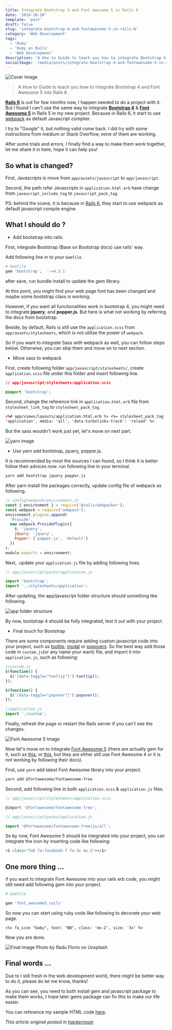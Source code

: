```yaml
---
title: Integrate Bootstrap 4 and Font Awesome 5 in Rails 6
date: '2019-10-20'
template: 'post'
draft: false
slug: 'integrate-bootstrap-4-and-fontawesome-5-in-rails-6'
category: 'Web Development'
tags:
  - 'Ruby'
  - 'Ruby on Rails'
  - 'Web Development'
description: 'A How to Guide to teach you how to integrate Bootstrap 4 and Font Awesome 5 into Rails 6.'
socialImage: '/media/posts/integrate-bootstrap-4-and-fontawesome-5-in-rails-6_cover.png'
---
```


![Cover Image](/media/posts/integrate-bootstrap-4-and-fontawesome-5-in-rails-6_cover.png)

> A How to Guide to teach you how to integrate Bootstrap 4 and Font Awesome 5 into Rails 6.

[**Rails 6**](https://weblog.rubyonrails.org/2019/8/15/Rails-6-0-final-release/) is out for few months now, I happen needed to do a project with it. But I found I can't use the same way to integrate [**Bootstrap 4**](https://getbootstrap.com/) & [**Font Awesome 5**](https://fontawesome.com/) in Rails 5 in my new project. Because in Rails 6, it start to use [webpack](https://github.com/rails/rails/pull/33079) as default Javascript complier.

I try to "Google" it, but nothing valid come back. I did try with some instructions from medium or Stack Overflow, none of them are working.

After some trials and errors, I finally find a way to make them work together, let me share it in here, hope it can help you!

## So what is changed?

First, Javascripts is move from `app/assets/javascript` to `app/javascript`.

Second, the path refer Javascripts in `application.html.erb` have change from `javascript_include_tag` to `javascript_pack_tag`.

PS: behind the scene, it is because in [Rails 6](https://weblog.rubyonrails.org/2019/8/15/Rails-6-0-final-release/), they start to use webpack as default javascript compile engine.

## What I should do ?

- Add bootstrap into rails.

First, integrate Bootstrap (Base on Bootstrap docs) use rails' way.

Add following line in to your `Gemfile`.

```ruby
# Gemfile
gem 'bootstrap',  '~>4.3.1'
```

after save, run bundle install to update the gem library.

At this point, you might find your web page font has been changed and maybe some bootstrap class is working.

However, if you want all functionalities work in bootstrap 4, you might need to integrate **jquery**, and **popper.js**. But here is what not working by referring the docs from bootstrap.

Beside, by default, Rails is still use the `application.scss` from `app/assets/stylesheets`, which is not utilize the power of `webpack`.

So if you want to integrate Sass with webpack as well, you can follow steps below. Otherwise, you can skip them and move on to next section.

- Move sass to webpack

First, create following folder `app/javascript/stylesheets/`, create `application.scss` file under this folder and insert following line.

```css
// app/javascript/stylesheets/application.scss

@import 'bootstrap';
```

Second, change the reference link in `application.html.erb` file from `stylesheet_link_tag` to `stylesheet_pack_tag`.

```html
<%# app/views/layouts/application.html.erb %> <%= stylesheet_pack_tag
'application', media: 'all', 'data-turbolinks-track': 'reload' %>
```

But the sass wouldn't work just yet, let's move on next part.

![yarn image](https://hackernoon.com/photos/qggWKTQRL1MKDrjhFkHv4BCtod43-1be093xux)

- Use yarn add bootstrap, jquery, popper.js.

It is recommended by most the sources I can found, so I think it is better follow their advices now. run following line in your terminal.

```bash
yarn add bootstrap jquery popper.js
```

After yarn install the packages correctly, update config file of webpack as following.

```js
// config/webpack/environment.js
const { environment } = require('@rails/webpacker');
const webpack = require('webpack');
environment.plugins.append(
  'Provide',
  new webpack.ProvidePlugin({
    $: 'jquery',
    jQuery: 'jquery',
    Popper: ['popper.js', 'default']
  })
);
module.exports = environment;
```

Next,  update your `application.js` file by adding following lines.

```js
// app/javascript/packs/application.js

import 'bootstrap';
import '../stylesheets/application';
```

After updating, the app/javascript folder structure should something like following.

![app folder structure](https://hackernoon.com/photos/qggWKTQRL1MKDrjhFkHv4BCtod43-tk7sn3xl3)

By now, bootstrap 4 should be fully integrated, test it out with your project.

- Final touch for Bootstrap

There are some components require adding custom javascript code into your project, such as [tooltip](https://getbootstrap.com/docs/4.3/components/tooltips), [modal](https://getbootstrap.com/docs/4.3/components/modal/) or [popovers](https://getbootstrap.com/docs/4.3/components/popovers/). So the best way add those code in `custom.js`(or any name your want) file, and import it into `application.js`, such as following:

```js
//custom.js
$(function() {
  $('[data-toggle="tooltip"]').tooltip();
});

$(function() {
  $('[data-toggle="popover"]').popover();
});
```

```js
//application.js
import './custom';
```

Finally, refresh the page or restart the Rails server if you can't see the changes.

![Font Awesome 5 Image](https://hackernoon.com/photos/qggWKTQRL1MKDrjhFkHv4BCtod43-559tl3xby)

Now let's move on to Integrate [Font Awesome 5](https://fontawesome.com/) (there are actually gem for it, such as [this](https://github.com/bokmann/font-awesome-rails?ref=hackernoon.com), or [this](https://github.com/tomkra/font_awesome5_rails?ref=hackernoon.com), but they are either still use Font Awesome 4 or it is not working by following their docs).

First, use `yarn` add latest Font Awesome library into your project.

```bash
yarn add @fortawesome/fontawesome-free
```

Second, add following line in both `application.scss` & `application.js` files.

```js
// app/javascript/stylesheets/application.scss

@import '@fortawesome/fontawesome-free';
```

```js
// app/javascript/packs/application.js

import '@fortawesome/fontawesome-free/js/all';
```

So by now, Font Awesome 5 should be integrated into your project, you can integrate the icon by inserting code like following:

```html
<i class="fab fa-facebook-f fa-3x mx-2"></i>
```

## One more thing ...

if you want to integrate Font Awesome into your rails erb code, you might still need add following gem into your project.

```ruby
# Gemfile

gem 'font_awesome5_rails'
```

So now you can start using ruby code like following to decorate your web page.

```erb
<%= fa_icon "baby", text: "BB", class: 'mx-2', size: '3x' %>
```

Now you are done.

![Final Image](https://hackernoon.com/photos/qggWKTQRL1MKDrjhFkHv4BCtod43-nee273x8k)
Photo by Radu Florin on Unsplash

## Final words ...

Due to I still fresh in the web development world, there might be better way to do it, please do let me know, thanks!

As you can see, you need to both install gem and javascript package to make them works, I hope later gems package can fix this to make our life easier.

You can reference my sample HTML code [here](https://github.com/kelvin8773/integration-example/blob/master/app/views/page/index.html.erb?ref=hackernoon.com).

_This article original posted in [hackernoon](https://hackernoon.com/integrate-bootstrap-4-and-font-awesome-5-in-rails-6-u87u32zd)_
